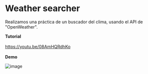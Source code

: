 # Weather searcher
Realizamos una práctica de un buscador del clima, usando el API de "OpenWeather".

**Tutorial**
<br/><br/>
https://youtu.be/08AmHQRdhKo
<br/><br/>
**Demo**

![image](https://drive.google.com/uc?export=view&id=1YJKWnPDxV4usWopmU8HaOpfk3ZijSioD)
